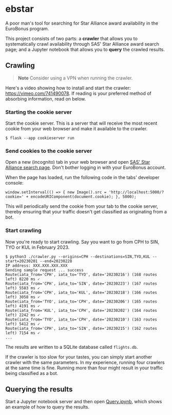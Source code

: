 # ebstar

A poor man's tool for searching for Star Alliance award availability in the
EuroBonus program.

This project consists of two parts: a **crawler** that allows you to
systematically crawl availability through SAS' Star Alliance award search page;
and a Jupyter notebook that allows you to **query** the crawled results.

## Crawling

> **Note**
> Consider using a VPN when running the crawler.

Here's a video showing how to install and start the crawler:
https://vimeo.com/741490078. If reading is your preferred method of absorbing
information, read on below.

### Starting the cookie server

Start the cookie server. This is a server that will receive the most recent
cookie from your web browser and make it available to the crawler.

```
$ flask --app cookieserver run
```

### Send cookies to the cookie server

Open a new (incognito) tab in your web browser and open [SAS' Star Alliance
search
page](https://www.sas.se/book/flights/?search=OW_HKG-MUC-20221102_a1c0i0y0&view=upsell&bookingFlow=star&origin=eurobonus%252Fstar-alliance-award-trips%252F&outSort=stop&inSort=stop&outFilter=all&inFilter=all).
Don't bother logging in with your EuroBonus account.

When the page has loaded, run the following code in the tabs' developer console:

```
window.setInterval(() => { new Image().src = 'http://localhost:5000/?cookie=' + encodeURIComponent(document.cookie); }, 5000);
```

This will periodically send the cookie from your tab to the cookie server,
thereby ensuring that your traffic doesn't get classified as originating from
a bot.

### Start crawling

Now you're ready to start crawling. Say you want to go from CPH to SIN, TYO
or KUL in February 2023.

```
$ python3 ./crawler.py --origins=CPH --destinations=SIN,TYO,KUL --start=20230201 --end=20230228
IP address: XXX.XXX.XXX.XXX
Sending sample request ... success
Route(iata_from='CPH', iata_to='TYO', date='20230216') (168 routes left) 8220 ms ✓
Route(iata_from='CPH', iata_to='SIN', date='20230223') (167 routes left) 5583 ms ✓
Route(iata_from='CPH', iata_to='KUL', date='20230218') (166 routes left) 3058 ms ✓
Route(iata_from='TYO', iata_to='CPH', date='20230206') (165 routes left) 4191 ms ✓
Route(iata_from='KUL', iata_to='CPH', date='20230202') (164 routes left) 2242 ms ✓
Route(iata_from='TYO', iata_to='CPH', date='20230210') (163 routes left) 5412 ms ✓
Route(iata_from='CPH', iata_to='SIN', date='20230215') (162 routes left) 7154 ms ✓
...
```

The results are written to a SQLite database called `flights.db`.

If the crawler is too slow for your tastes, you can simply start another
crawler with the same parameters. In my experience, running four crawlers at
the same time is fine. Running more than four might result in your traffic
being classified as a bot.

## Querying the results

Start a Jupyter notebook server and then open [Query.ipynb](Query.ipynb), which
shows an example of how to query the results.
